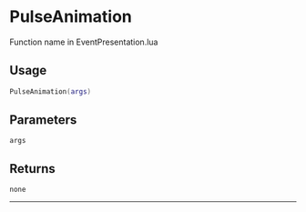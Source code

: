 # PulseAnimation
Function name in EventPresentation.lua
## Usage
```lua
PulseAnimation(args)
```
## Parameters
`args`
## Returns
`none`

---